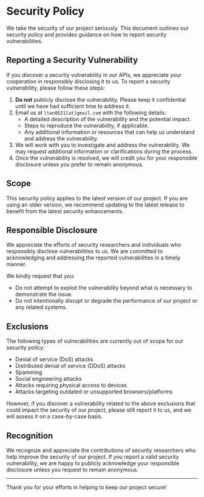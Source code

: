 # Security Policy

We take the security of our project seriously. This document outlines our security policy and provides guidance on how to report security vulnerabilities.

## Reporting a Security Vulnerability

If you discover a security vulnerability in our APIs, we appreciate your cooperation in responsibly disclosing it to us. To report a security vulnerability, please follow these steps:

1. **Do not** publicly disclose the vulnerability. Please keep it confidential until we have had sufficient time to address it.
2. Email us at `ltan0521[at]gmail.com` with the following details:
   - A detailed description of the vulnerability and the potential impact.
   - Steps to reproduce the vulnerability, if applicable.
   - Any additional information or resources that can help us understand and address the vulnerability.
3. We will work with you to investigate and address the vulnerability. We may request additional information or clarifications during the process.
4. Once the vulnerability is resolved, we will credit you for your responsible disclosure unless you prefer to remain anonymous.

## Scope

This security policy applies to the latest version of our project. If you are using an older version, we recommend updating to the latest release to benefit from the latest security enhancements.

## Responsible Disclosure

We appreciate the efforts of security researchers and individuals who responsibly disclose vulnerabilities to us. We are committed to acknowledging and addressing the reported vulnerabilities in a timely manner.

We kindly request that you:

- Do not attempt to exploit the vulnerability beyond what is necessary to demonstrate the issue.
- Do not intentionally disrupt or degrade the performance of our project or any related systems.

## Exclusions

The following types of vulnerabilities are currently out of scope for our security policy:

- Denial of service (DoS) attacks
- Distributed denial of service (DDoS) attacks
- Spamming
- Social engineering attacks
- Attacks requiring physical access to devices
- Attacks targeting outdated or unsupported browsers/platforms

However, if you discover a vulnerability related to the above exclusions that could impact the security of our project, please still report it to us, and we will assess it on a case-by-case basis.

## Recognition

We recognize and appreciate the contributions of security researchers who help improve the security of our project. If you report a valid security vulnerability, we are happy to publicly acknowledge your responsible disclosure unless you request to remain anonymous.

---

Thank you for your efforts in helping to keep our project secure!
